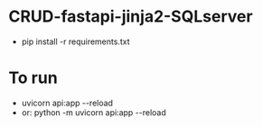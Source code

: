 # CRUD-fastapi-jinja2-SQLserver
- pip install -r requirements.txt
# To run
- uvicorn api:app --reload
- or: python -m uvicorn api:app --reload
